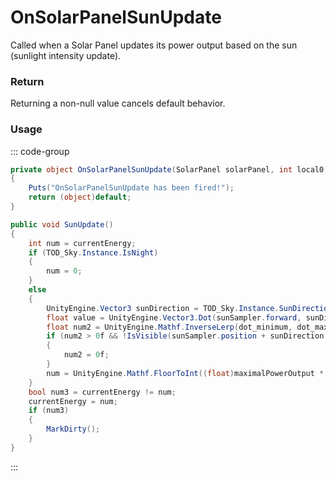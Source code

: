 # OnSolarPanelSunUpdate
<Badge type="info" text="Electronic"/><Badge type="danger" text="Carbon Compatible"/><Badge type="warning" text="Oxide Compatible"/>
Called when a Solar Panel updates its power output based on the sun (sunlight intensity update).

### Return
Returning a non-null value cancels default behavior.

### Usage
::: code-group
```csharp [Example]
private object OnSolarPanelSunUpdate(SolarPanel solarPanel, int local0)
{
	Puts("OnSolarPanelSunUpdate has been fired!");
	return (object)default;
}
```
```csharp [Source — Assembly-CSharp @ SolarPanel]
public void SunUpdate()
{
	int num = currentEnergy;
	if (TOD_Sky.Instance.IsNight)
	{
		num = 0;
	}
	else
	{
		UnityEngine.Vector3 sunDirection = TOD_Sky.Instance.SunDirection;
		float value = UnityEngine.Vector3.Dot(sunSampler.forward, sunDirection);
		float num2 = UnityEngine.Mathf.InverseLerp(dot_minimum, dot_maximum, value);
		if (num2 > 0f && !IsVisible(sunSampler.position + sunDirection * 100f, 101f))
		{
			num2 = 0f;
		}
		num = UnityEngine.Mathf.FloorToInt((float)maximalPowerOutput * num2 * base.healthFraction);
	}
	bool num3 = currentEnergy != num;
	currentEnergy = num;
	if (num3)
	{
		MarkDirty();
	}
}

```
:::
